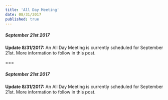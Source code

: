 ```yaml
---
title: 'All Day Meeting'
date: 08/31/2017
published: true
---
```



##### September 21st 2017

**Update 8/31/2017:**
An All Day Meeting is currently scheduled for September 21st.
More information to follow in this post.

===


##### September 21st 2017

**Update 8/31/2017:**
An All Day Meeting is currently scheduled for September 21st.
More information to follow in this post.
